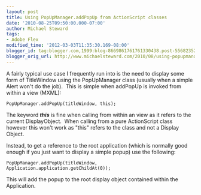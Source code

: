 ```yaml
---
layout: post
title: Using PopUpManager.addPopUp from ActionScript classes
date: '2010-08-25T09:50:00.000-07:00'
author: Michael Steward
tags:
- Adobe Flex
modified_time: '2012-03-03T11:35:30.169-08:00'
blogger_id: tag:blogger.com,1999:blog-8669861761761330438.post-5568235292246099885
blogger_orig_url: http://www.michaelsteward.com/2010/08/using-popupmanageraddpopup-from.html
---
```


A fairly typical use case I frequently run into is the need to display some form of TitleWindow using the PopUpManager class (usually when a simple Alert won't do the job).  This is simple when addPopUp is invoked from within a view (MXML):  
 
`PopUpManager.addPopUp(titleWindow, this);`   

The keyword **_this_** is fine when calling from within an view as it refers to the current DisplayObject.  When calling from a pure ActionScript class however this won't work as "this" refers to the class and not a Display Object.  

Instead, to get a reference to the root application (which is normally good enough if you just want to display a simple popup) use the following:  

`PopUpManager.addPopUp(titleWindow, Application.application.getChildAt(0));`

This will add the popup to the root display object contained within the Application.